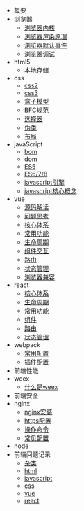 * 概要
* 浏览器
  * [浏览器内核](/_browser/浏览器内核.md)
  * [浏览器渲染原理](/_browser/浏览器渲染原理.md)
  * [浏览器默认事件](/_browser/浏览器默认事件.md)
  * [浏览器调试](/_browser/浏览器调试.md)
* html5
  * [本地存储](/_html5/本地存储.md)
* css
  * [css2](/_css/css2.md)
  * [css3](/_css/css3.md)
  * [盒子模型](/_css/css盒子模型.md)
  * [BFC规范](/_css/BFC规范.md)
  * [选择器](/_css/选择器.md)
  * [伪类](/_css/伪类.md)
  * [布局](/_css/布局.md)
* javaScript
  * [bom](/_javascript/bom.md)
  * [dom](/_javascript/dom.md)
  * [ES5](/_javascript/es5.md)
  * [ES6/7/8](/_javascript/es6.md)
  * [javascript引擎](/_javascript/引擎.md)
  * [javascript核心概念](/_javascript/核心概念.md)
* vue
  * [源码解读](/_vue/源码解读.md)
  * [问题思考](/_vue/问题思考.md)
  * [核心体系](/_vue/核心体系.md)
  * [常用功能](/_vue/常用功能.md)
  * [生命周期](/_vue/生命周期.md)
  * [组件交互](/_vue/组件交互.md)
  * [路由](/_vue/路由.md)
  * [状态管理](/_vue/状态管理.md)
  * [浏览器兼容](/_vue/浏览器兼容.md)
* react
  * [核心体系](/_react/核心体系.md)
  * [生命周期](/_react/生命周期.md)
  * [常用功能](/_react/常用功能.md)
  * [组件](/_react/组件.md)
  * [路由](/_react/路由.md)
  * [状态管理](/_react/状态管理.md)
* webpack
  * [常用配置](/_webpack/config.md)
  * [插件配置](/_webpack/plugin.md)
* 前端性能
* weex
  * [什么是weex](/_weex/weex是什么.md)
* 前端安全
* nginx
  * [nginx安装](/_nginx/install.md)
  * [https配置](/_nginx/https.md)
  * [操作命令](/_nginx/操作命令.md)
  * [常见配置](/_nginx/常见配置.md)
* node
* 前端问题记录
  * [杂类](_problem/杂类.md)
  * [html](_problem/html.md)
  * [javascript](_problem/javascript.md)
  * [css](_problem/css.md)
  * [vue](_problem/vue.md)
  * [react](_problem/react.md)